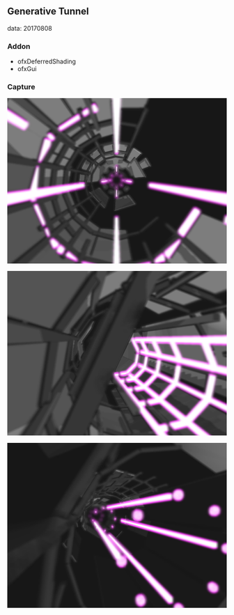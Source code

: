 ## Generative Tunnel
data: 20170808

### Addon
* ofxDeferredShading
* ofxGui

### Capture
![1](./bin/screenshot1.jpg)

![2](./bin/screenshot2.jpg)

![3](./bin/screenshot3.jpg)
